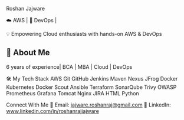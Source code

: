 Roshan Jajware

☁️ AWS | 🔧 DevOps | 

💡 Empowering Cloud enthusiasts with hands-on AWS & DevOps 

## 🚀 About Me

6 years of experience| BCA | MBA | Cloud | DevOps

🛠️ My Tech Stack
AWS Git GitHub Jenkins Maven Nexus JFrog Docker Kubernetes Docker Scout Ansible Terraform SonarQube Trivy OWASP Prometheus Grafana Tomcat Nginx JIRA HTML Python 

Connect With Me
📧 Email: jajware.roshanraj@gmail.com
👔 LinkedIn: www.linkedin.com/in/roshanrajjajware
